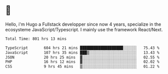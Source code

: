 # 👋 

Hello, i'm Hugo a Fullstack developper since now 4 years, specialize in the ecosysteme JavaScript/Typescript. I mainly use the framework React/Next.

<!--START_SECTION:waka-->

```txt
Total Time: 801 hrs 13 mins

TypeScript       604 hrs 21 mins ███████████████████░░░░░░   75.43 %
JavaScript       107 hrs 35 mins ███▒░░░░░░░░░░░░░░░░░░░░░   13.43 %
JSON             20 hrs 25 mins  ▓░░░░░░░░░░░░░░░░░░░░░░░░   02.55 %
PHP              16 hrs 12 mins  ▓░░░░░░░░░░░░░░░░░░░░░░░░   02.02 %
CSS              9 hrs 45 mins   ▒░░░░░░░░░░░░░░░░░░░░░░░░   01.22 %
```

<!--END_SECTION:waka-->
